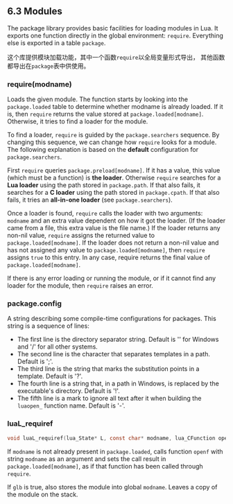 
## 6.3 Modules

The package library provides basic facilities for loading modules in Lua. 
It exports one function directly in the global environment: `require`. 
Everything else is exported in a table `package`.

这个库提供模块加载功能，其中一个函数`require`以全局变量形式导出，
其他函数都导出在`package`表中供使用。

### require(modname)

Loads the given module. The function starts by looking into the `package.loaded` table 
to determine whether modname is already loaded. 
If it is, then `require` returns the value stored at `package.loaded[modname]`. 
Otherwise, it tries to find a loader for the module.

To find a loader, `require` is guided by the `package.searchers` sequence. 
By changing this sequence, we can change how `require` looks for a module. 
The following explanation is based on the **default** configuration for `package.searchers`.

First `require` queries `package.preload[modname]`. 
If it has a value, this value (which must be a function) is **the loader**. 
Otherwise `require` searches for a **Lua loader** using the path stored in `package.path`. 
If that also fails, it searches for a **C loader** using the path stored in `package.cpath`. 
If that also fails, it tries an **all-in-one loader** (see `package.searchers`).

Once a loader is found, `require` calls the loader with two arguments: 
`modname` and an extra value dependent on how it got the loader. 
(If the loader came from a file, this extra value is the file name.) 
If the loader returns any non-nil value, `require` assigns the returned value to `package.loaded[modname]`. 
If the loader does not return a non-nil value and has not assigned any value to `package.loaded[modname]`, 
then `require` assigns `true` to this entry. 
In any case, require returns the final value of `package.loaded[modname]`.

If there is any error loading or running the module, or if it cannot find any loader for the module, 
then `require` raises an error. 


### package.config

A string describing some compile-time configurations for packages. This string is a sequence of lines:
- The first line is the directory separator string. Default is '\' for Windows and '/' for all other systems.
- The second line is the character that separates templates in a path. Default is ';'.
- The third line is the string that marks the substitution points in a template. Default is '?'.
- The fourth line is a string that, in a path in Windows, is replaced by the executable's directory. Default is '!'.
- The fifth line is a mark to ignore all text after it when building the `luaopen_` function name. Default is '-'.


### luaL_requiref
```c
void luaL_requiref(lua_State* L, const char* modname, lua_CFunction openf, int glb);
```

If `modname` is not already present in `package.loaded`,
calls function `openf` with string `modname` as an argument
and sets the call result in `package.loaded[modname]`, 
as if that function has been called through `require`.

If `glb` is true, also stores the module into global `modname`.
Leaves a copy of the module on the stack.
